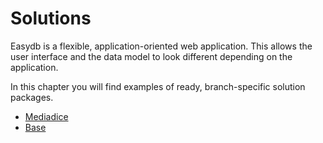 # Solutions

Easydb is a flexible, application-oriented web application. This allows the user interface and the data model to look different depending on the application.

In this chapter you will find examples of ready, branch-specific solution packages.

* [Mediadice](./mediadice/mediadice.md)
* [Base](./base/base.md)